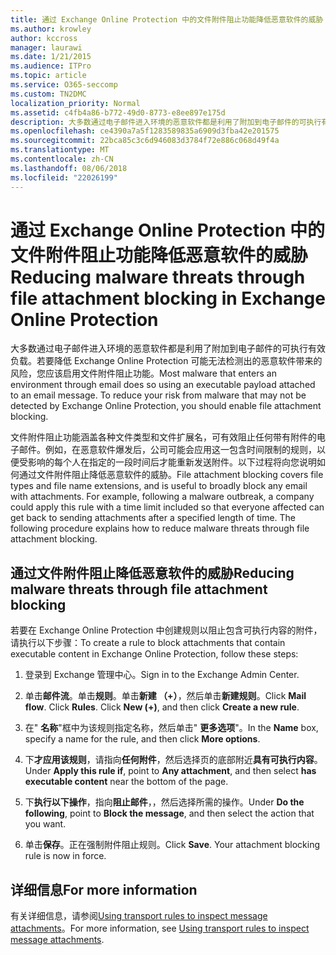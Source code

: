 ```yaml
---
title: 通过 Exchange Online Protection 中的文件附件阻止功能降低恶意软件的威胁
ms.author: krowley
author: kccross
manager: laurawi
ms.date: 1/21/2015
ms.audience: ITPro
ms.topic: article
ms.service: O365-seccomp
ms.custom: TN2DMC
localization_priority: Normal
ms.assetid: c4fb4a86-b772-49d0-8773-e8ee897e175d
description: 大多数通过电子邮件进入环境的恶意软件都是利用了附加到电子邮件的可执行有效负载。若要降低 Exchange Online Protection 可能无法检测出的恶意软件带来的风险，您应该启用文件附件阻止功能。
ms.openlocfilehash: ce4390a7a5f1283589835a6909d3fba42e201575
ms.sourcegitcommit: 22bca85c3c6d946083d3784f72e886c068d49f4a
ms.translationtype: MT
ms.contentlocale: zh-CN
ms.lasthandoff: 08/06/2018
ms.locfileid: "22026199"
---
```

# <a name="reducing-malware-threats-through-file-attachment-blocking-in-exchange-online-protection"></a><span data-ttu-id="638e4-104">通过 Exchange Online Protection 中的文件附件阻止功能降低恶意软件的威胁</span><span class="sxs-lookup"><span data-stu-id="638e4-104">Reducing malware threats through file attachment blocking in Exchange Online Protection</span></span>

<span data-ttu-id="638e4-p102">大多数通过电子邮件进入环境的恶意软件都是利用了附加到电子邮件的可执行有效负载。若要降低 Exchange Online Protection 可能无法检测出的恶意软件带来的风险，您应该启用文件附件阻止功能。</span><span class="sxs-lookup"><span data-stu-id="638e4-p102">Most malware that enters an environment through email does so using an executable payload attached to an email message. To reduce your risk from malware that may not be detected by Exchange Online Protection, you should enable file attachment blocking.</span></span> 
  
<span data-ttu-id="638e4-p103">文件附件阻止功能涵盖各种文件类型和文件扩展名，可有效阻止任何带有附件的电子邮件。例如，在恶意软件爆发后，公司可能会应用这一包含时间限制的规则，以便受影响的每个人在指定的一段时间后才能重新发送附件。以下过程将向您说明如何通过文件附件阻止降低恶意软件的威胁。</span><span class="sxs-lookup"><span data-stu-id="638e4-p103">File attachment blocking covers file types and file name extensions, and is useful to broadly block any email with attachments. For example, following a malware outbreak, a company could apply this rule with a time limit included so that everyone affected can get back to sending attachments after a specified length of time. The following procedure explains how to reduce malware threats through file attachment blocking.</span></span> 
  
## <a name="reducing-malware-threats-through-file-attachment-blocking"></a><span data-ttu-id="638e4-110">通过文件附件阻止降低恶意软件的威胁</span><span class="sxs-lookup"><span data-stu-id="638e4-110">Reducing malware threats through file attachment blocking</span></span>

<span data-ttu-id="638e4-111">若要在 Exchange Online Protection 中创建规则以阻止包含可执行内容的附件，请执行以下步骤：</span><span class="sxs-lookup"><span data-stu-id="638e4-111">To create a rule to block attachments that contain executable content in Exchange Online Protection, follow these steps:</span></span>
  
1. <span data-ttu-id="638e4-112">登录到 Exchange 管理中心。</span><span class="sxs-lookup"><span data-stu-id="638e4-112">Sign in to the Exchange Admin Center.</span></span>
    
2. <span data-ttu-id="638e4-p104">单击**邮件流**。单击**规则**。单击**新建 （+）**，然后单击**新建规则**。</span><span class="sxs-lookup"><span data-stu-id="638e4-p104">Click **Mail flow**. Click **Rules**. Click **New (+)**, and then click **Create a new rule**.</span></span> 
    
3. <span data-ttu-id="638e4-116">在" **名称**"框中为该规则指定名称，然后单击" **更多选项**"。</span><span class="sxs-lookup"><span data-stu-id="638e4-116">In the **Name** box, specify a name for the rule, and then click **More options**.</span></span> 
    
4. <span data-ttu-id="638e4-117">下**才应用该规则**，请指向**任何附件**，然后选择页的底部附近**具有可执行内容**。</span><span class="sxs-lookup"><span data-stu-id="638e4-117">Under **Apply this rule if**, point to **Any attachment**, and then select **has executable content** near the bottom of the page.</span></span> 
    
5. <span data-ttu-id="638e4-118">下**执行以下操作**，指向**阻止邮件**，，然后选择所需的操作。</span><span class="sxs-lookup"><span data-stu-id="638e4-118">Under **Do the following**, point to **Block the message**, and then select the action that you want.</span></span> 
    
6. <span data-ttu-id="638e4-p105">单击**保存**。正在强制附件阻止规则。</span><span class="sxs-lookup"><span data-stu-id="638e4-p105">Click **Save**. Your attachment blocking rule is now in force.</span></span> 
    
## <a name="for-more-information"></a><span data-ttu-id="638e4-121">详细信息</span><span class="sxs-lookup"><span data-stu-id="638e4-121">For more information</span></span>

<span data-ttu-id="638e4-122">有关详细信息，请参阅[Using transport rules to inspect message attachments](http://technet.microsoft.com/library/c0de687e-e33c-4e8a-b253-771494678795.aspx)。</span><span class="sxs-lookup"><span data-stu-id="638e4-122">For more information, see [Using transport rules to inspect message attachments](http://technet.microsoft.com/library/c0de687e-e33c-4e8a-b253-771494678795.aspx).</span></span>
  


